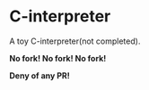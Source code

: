 # C-interpreter

A toy C-interpreter(not completed).

**No fork! No fork! No fork!**

**Deny of any PR!**